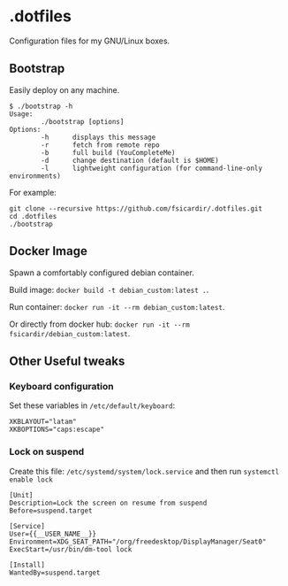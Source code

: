.dotfiles
=========

Configuration files for my GNU/Linux boxes.

Bootstrap
---------

Easily deploy on any machine.

```
$ ./bootstrap -h
Usage:
        ./bootstrap [options]
Options:
        -h      displays this message
        -r      fetch from remote repo
        -b      full build (YouCompleteMe)
        -d      change destination (default is $HOME)
        -l      lightweight configuration (for command-line-only environments)
```

For example:

```
git clone --recursive https://github.com/fsicardir/.dotfiles.git
cd .dotfiles
./bootstrap
```

Docker Image
------------

Spawn a comfortably configured debian container.

Build image: `docker build -t debian_custom:latest .`.

Run container: `docker run -it --rm debian_custom:latest`.

Or directly from docker hub: `docker run -it --rm fsicardir/debian_custom:latest`.

Other Useful tweaks
----------------------

### Keyboard configuration

Set these variables in `/etc/default/keyboard`:

```
XKBLAYOUT="latam"
XKBOPTIONS="caps:escape"
```

### Lock on suspend

Create this file: `/etc/systemd/system/lock.service` and then run `systemctl enable lock`

```
[Unit]
Description=Lock the screen on resume from suspend
Before=suspend.target

[Service]
User={{__USER_NAME__}}
Environment=XDG_SEAT_PATH="/org/freedesktop/DisplayManager/Seat0"
ExecStart=/usr/bin/dm-tool lock

[Install]
WantedBy=suspend.target
```

